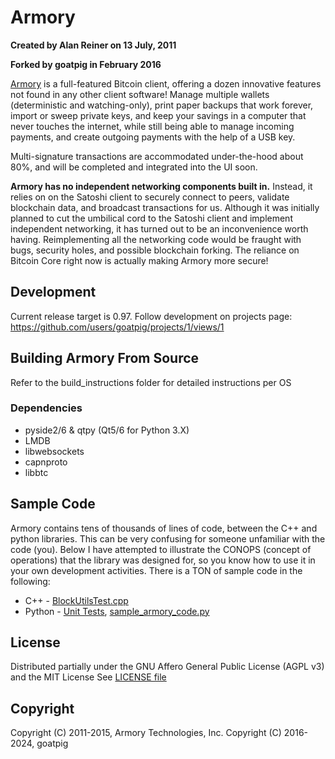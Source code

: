 # Armory

**Created by Alan Reiner on 13 July, 2011**

**Forked by goatpig in February 2016**

[Armory](https://github.com/goatpig/BitcoinArmory) is a full-featured Bitcoin client, offering a dozen innovative features not found in any other client software! Manage multiple wallets (deterministic and watching-only), print paper backups that work forever, import or sweep private keys, and keep your savings in a computer that never touches the internet, while still being able to manage incoming payments, and create outgoing payments with the help of a USB key.

Multi-signature transactions are accommodated under-the-hood about 80%, and will be completed and integrated into the UI soon.

**Armory has no independent networking components built in.** Instead, it relies on on the Satoshi client to securely connect to peers, validate blockchain data, and broadcast transactions for us.  Although it was initially planned to cut the umbilical cord to the Satoshi client and implement independent networking, it has turned out to be an inconvenience worth having. Reimplementing all the networking code would be fraught with bugs, security holes, and possible blockchain forking.  The reliance on Bitcoin Core right now is actually making Armory more secure!

## Development

Current release target is 0.97. Follow development on projects page: https://github.com/users/goatpig/projects/1/views/1

## Building Armory From Source

Refer to the build_instructions folder for detailed instructions per OS

### Dependencies

* pyside2/6 & qtpy (Qt5/6 for Python 3.X)
* LMDB
* libwebsockets
* capnproto
* libbtc

## Sample Code

Armory contains tens of thousands of lines of code, between the C++ and python libraries.  This can be very confusing for someone unfamiliar with the code (you).  Below I have attempted to illustrate the CONOPS (concept of operations) that the library was designed for, so you know how to use it in your own development activities.  There is a TON of sample code in the following:

* C++ -   [BlockUtilsTest.cpp](cppForSwig/BlockUtilsTest.cpp)
* Python -   [Unit Tests](pytest/), [sample_armory_code.py](extras/sample_armory_code.py)

## License

Distributed partially under the GNU Affero General Public License (AGPL v3)  
and the MIT License
See [LICENSE file](LICENSE)

## Copyright

Copyright (C) 2011-2015, Armory Technologies, Inc.
Copyright (C) 2016-2024, goatpig
